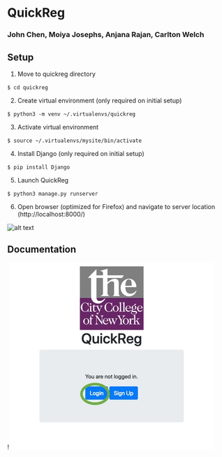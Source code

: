 # QuickReg

### John Chen, Moiya Josephs, Anjana Rajan, Carlton Welch

## Setup

1. Move to quickreg directory
```
$ cd quickreg
```
2. Create virtual environment (only required on initial setup)
```
$ python3 -m venv ~/.virtualenvs/quickreg
```
3. Activate virtual environment
```
$ source ~/.virtualenvs/mysite/bin/activate
```
4. Install Django (only required on initial setup)
```
$ pip install Django
```
5. Launch QuickReg
```
$ python3 manage.py runserver
```
6. Open browser (optimized for Firefox) and navigate to server location (http://localhost:8000/)

![alt text](Login_picture.jpg "Login Page that appears when entering the website.")


## Documentation
!![Login](aa2/pics/Login_picture.jpg "Login Page that appears when entering the website.")
